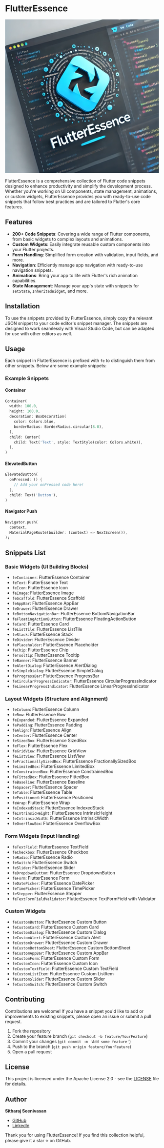 
# FlutterEssence

![FlutterEssence Logo](./images/logo.webp)


FlutterEssence is a comprehensive collection of Flutter code snippets designed to enhance productivity and simplify the development process. Whether you're working on UI components, state management, animations, or custom widgets, FlutterEssence provides you with ready-to-use code snippets that follow best practices and are tailored to Flutter's core features.

## Features

- **200+ Code Snippets**: Covering a wide range of Flutter components, from basic widgets to complex layouts and animations.
- **Custom Widgets**: Easily integrate reusable custom components into your Flutter projects.
- **Form Handling**: Simplified form creation with validation, input fields, and more.
- **Navigation**: Efficiently manage app navigation with ready-to-use navigation snippets.
- **Animations**: Bring your app to life with Flutter's rich animation capabilities.
- **State Management**: Manage your app's state with snippets for `setState`, `InheritedWidget`, and more.

## Installation

To use the snippets provided by FlutterEssence, simply copy the relevant JSON snippet to your code editor's snippet manager. The snippets are designed to work seamlessly with Visual Studio Code, but can be adapted for use with other editors as well.

## Usage

Each snippet in FlutterEssence is prefixed with `fe` to distinguish them from other snippets. Below are some example snippets:

### Example Snippets

#### Container
```dart
Container(
  width: 100.0,
  height: 100.0,
  decoration: BoxDecoration(
    color: Colors.blue,
    borderRadius: BorderRadius.circular(8.0),
  ),
  child: Center(
    child: Text('Text', style: TextStyle(color: Colors.white)),
  ),
)
```

#### ElevatedButton
```dart
ElevatedButton(
  onPressed: () {
    // Add your onPressed code here!
  },
  child: Text('Button'),
)
```

#### Navigator Push
```dart
Navigator.push(
  context,
  MaterialPageRoute(builder: (context) => NextScreen()),
);
```

## Snippets List

### **Basic Widgets (UI Building Blocks)**
- `feContainer`: FlutterEssence Container
- `feText`: FlutterEssence Text
- `feIcon`: FlutterEssence Icon
- `feImage`: FlutterEssence Image
- `feScaffold`: FlutterEssence Scaffold
- `feAppBar`: FlutterEssence AppBar
- `feDrawer`: FlutterEssence Drawer
- `feBottomNavigationBar`: FlutterEssence BottomNavigationBar
- `feFloatingActionButton`: FlutterEssence FloatingActionButton
- `feCard`: FlutterEssence Card
- `feListTile`: FlutterEssence ListTile
- `feStack`: FlutterEssence Stack
- `feDivider`: FlutterEssence Divider
- `fePlaceholder`: FlutterEssence Placeholder
- `feChip`: FlutterEssence Chip
- `feTooltip`: FlutterEssence Tooltip
- `feBanner`: FlutterEssence Banner
- `feAlertDialog`: FlutterEssence AlertDialog
- `feSimpleDialog`: FlutterEssence SimpleDialog
- `feProgressBar`: FlutterEssence ProgressBar
- `feCircularProgressIndicator`: FlutterEssence CircularProgressIndicator
- `feLinearProgressIndicator`: FlutterEssence LinearProgressIndicator

### **Layout Widgets (Structure and Alignment)**
- `feColumn`: FlutterEssence Column
- `feRow`: FlutterEssence Row
- `feExpanded`: FlutterEssence Expanded
- `fePadding`: FlutterEssence Padding
- `feAlign`: FlutterEssence Align
- `feCenter`: FlutterEssence Center
- `feSizedBox`: FlutterEssence SizedBox
- `feFlex`: FlutterEssence Flex
- `feGridView`: FlutterEssence GridView
- `feListView`: FlutterEssence ListView
- `feFractionallySizedBox`: FlutterEssence FractionallySizedBox
- `feLimitedBox`: FlutterEssence LimitedBox
- `feConstrainedBox`: FlutterEssence ConstrainedBox
- `feFittedBox`: FlutterEssence FittedBox
- `feBaseline`: FlutterEssence Baseline
- `feSpacer`: FlutterEssence Spacer
- `feTable`: FlutterEssence Table
- `fePositioned`: FlutterEssence Positioned
- `feWrap`: FlutterEssence Wrap
- `feIndexedStack`: FlutterEssence IndexedStack
- `feIntrinsicHeight`: FlutterEssence IntrinsicHeight
- `feIntrinsicWidth`: FlutterEssence IntrinsicWidth
- `feOverflowBox`: FlutterEssence OverflowBox

### **Form Widgets (Input Handling)**
- `feTextField`: FlutterEssence TextField
- `feCheckbox`: FlutterEssence Checkbox
- `feRadio`: FlutterEssence Radio
- `feSwitch`: FlutterEssence Switch
- `feSlider`: FlutterEssence Slider
- `feDropdownButton`: FlutterEssence DropdownButton
- `feForm`: FlutterEssence Form
- `feDatePicker`: FlutterEssence DatePicker
- `feTimePicker`: FlutterEssence TimePicker
- `feStepper`: FlutterEssence Stepper
- `feTextFormFieldValidator`: FlutterEssence TextFormField with Validator

### **Custom Widgets**
- `feCustomButton`: FlutterEssence Custom Button
- `feCustomCard`: FlutterEssence Custom Card
- `feCustomDialog`: FlutterEssence Custom Dialog
- `feCustomAlert`: FlutterEssence Custom Alert
- `feCustomDrawer`: FlutterEssence Custom Drawer
- `feCustomBottomSheet`: FlutterEssence Custom BottomSheet
- `feCustomAppBar`: FlutterEssence Custom AppBar
- `feCustomForm`: FlutterEssence Custom Form
- `feCustomIcon`: FlutterEssence Custom Icon
- `feCustomTextField`: FlutterEssence Custom TextField
- `feCustomListItem`: FlutterEssence Custom ListItem
- `feCustomSlider`: FlutterEssence Custom Slider
- `feCustomSwitch`: FlutterEssence Custom Switch

## Contributing

Contributions are welcome! If you have a snippet you'd like to add or improvements to existing snippets, please open an issue or submit a pull request.

1. Fork the repository
2. Create your feature branch (`git checkout -b feature/YourFeature`)
3. Commit your changes (`git commit -m 'Add some feature'`)
4. Push to the branch (`git push origin feature/YourFeature`)
5. Open a pull request

## License

This project is licensed under the Apache License 2.0 - see the [LICENSE](LICENSE) file for details.

## Author

**Sitharaj Seenivasan**

- [GitHub](https://github.com/sitharaj88)
- [LinkedIn](https://linkedin.com/in/sitharaj08)


Thank you for using FlutterEssence! If you find this collection helpful, please give it a star ⭐ on GitHub.

